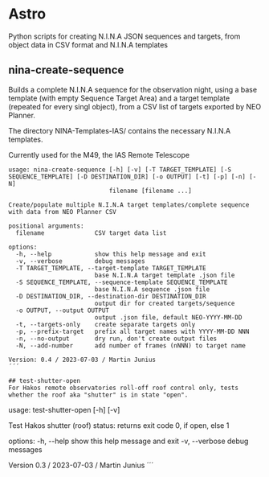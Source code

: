 # Astro

Python scripts for creating N.I.N.A JSON sequences and targets, from object data in CSV format and N.I.N.A templates

## nina-create-sequence
Builds a complete N.I.N.A sequence for the observation night, using a base template (with empty Sequence Target Area) and a target template (repeated for every singl object), from a CSV list of targets exported by NEO Planner.

The directory NINA-Templates-IAS/ contains the necessary N.I.N.A templates.

Currently used for the M49, the IAS Remote Telescope

```
usage: nina-create-sequence [-h] [-v] [-T TARGET_TEMPLATE] [-S SEQUENCE_TEMPLATE] [-D DESTINATION_DIR] [-o OUTPUT] [-t] [-p] [-n] [-N]
                            filename [filename ...]

Create/populate multiple N.I.N.A target templates/complete sequence with data from NEO Planner CSV

positional arguments:
  filename              CSV target data list

options:
  -h, --help            show this help message and exit
  -v, --verbose         debug messages
  -T TARGET_TEMPLATE, --target-template TARGET_TEMPLATE
                        base N.I.N.A target template .json file
  -S SEQUENCE_TEMPLATE, --sequence-template SEQUENCE_TEMPLATE
                        base N.I.N.A sequence .json file
  -D DESTINATION_DIR, --destination-dir DESTINATION_DIR
                        output dir for created targets/sequence
  -o OUTPUT, --output OUTPUT
                        output .json file, default NEO-YYYY-MM-DD
  -t, --targets-only    create separate targets only
  -p, --prefix-target   prefix all target names with YYYY-MM-DD NNN
  -n, --no-output       dry run, don't create output files
  -N, --add-number      add number of frames (nNNN) to target name

Version: 0.4 / 2023-07-03 / Martin Junius
´´´

## test-shutter-open
For Hakos remote observatories roll-off roof control only, tests whether the roof aka "shutter" is in state "open".

```
usage: test-shutter-open [-h] [-v]

Test Hakos shutter (roof) status: returns exit code 0, if open, else 1

options:
  -h, --help     show this help message and exit
  -v, --verbose  debug messages

Version 0.3 / 2023-07-03 / Martin Junius
´´´